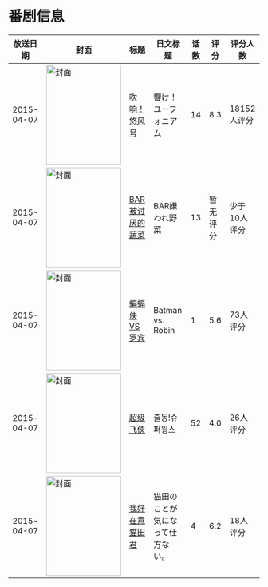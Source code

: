 # 番剧信息

|放送日期|封面|标题|日文标题|话数|评分|评分人数|
|---|---|---|---|---|---|---|
|2015-04-07|<img src="//lain.bgm.tv/pic/cover/c/37/df/115908_c0uQj.jpg" alt="封面" style="width:150px;height:200px;object-fit:cover;">|[吹响！悠风号](https://bangumi.tv/subject/115908)|響け！ユーフォニアム|14|8.3|18152人评分|
|2015-04-07|<img src="//lain.bgm.tv/pic/cover/c/46/8b/127175_HCpVk.jpg" alt="封面" style="width:150px;height:200px;object-fit:cover;">|[BAR 被讨厌的蔬菜](https://bangumi.tv/subject/127175)|BAR嫌われ野菜|13|暂无评分|少于10人评分|
|2015-04-07|<img src="//lain.bgm.tv/pic/cover/c/61/2b/130165_aK22O.jpg" alt="封面" style="width:150px;height:200px;object-fit:cover;">|[蝙蝠侠VS罗宾](https://bangumi.tv/subject/130165)|Batman vs. Robin|1|5.6|73人评分|
|2015-04-07|<img src="//lain.bgm.tv/pic/cover/c/ec/81/132572_yqUNU.jpg" alt="封面" style="width:150px;height:200px;object-fit:cover;">|[超级飞侠](https://bangumi.tv/subject/132572)|출동!슈퍼윙스|52|4.0|26人评分|
|2015-04-07|<img src="//lain.bgm.tv/pic/cover/c/1b/04/164501_TZlML.jpg" alt="封面" style="width:150px;height:200px;object-fit:cover;">|[我好在意猫田君](https://bangumi.tv/subject/164501)|猫田のことが気になって仕方ない。|4|6.2|18人评分|

